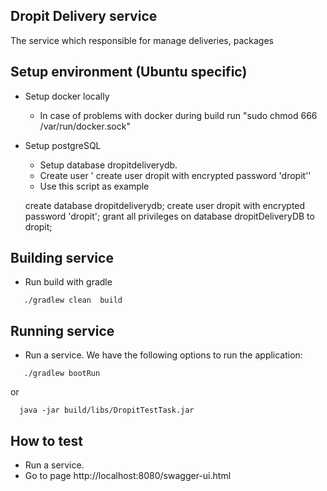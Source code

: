 ## Dropit Delivery service

The service which responsible for manage deliveries, packages

## Setup environment (Ubuntu specific)
* Setup docker locally
    * In case of problems with docker during build run "sudo chmod 666 /var/run/docker.sock"
    

* Setup postgreSQL
    *  Setup database dropitdeliverydb.
    *  Create user ' create user dropit with encrypted password 'dropit''
    * Use this script as example
    
    create database dropitdeliverydb;
    create user dropit with encrypted password 'dropit';
    grant all privileges on database dropitDeliveryDB to dropit;

## Building service
* Run build with gradle
```
   ./gradlew clean  build
```

## Running service
* Run a service. We have the following options to run the application:

```
   ./gradlew bootRun
```

or

```
  java -jar build/libs/DropitTestTask.jar
```

## How to test
* Run a service.
* Go to page http://localhost:8080/swagger-ui.html
